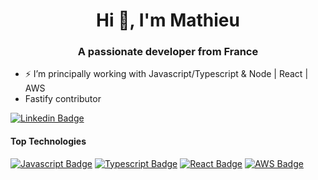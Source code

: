 <h1 align="center">Hi 👋, I'm Mathieu</h1>
<h3 align="center">A passionate developer from France</h3>

- ⚡  ️I’m principally working with Javascript/Typescript & Node | React | AWS
- Fastify contributor


[![Linkedin Badge](https://img.shields.io/badge/-Mathieu-0e76a8?style=flat&labelColor=0e76a8&logo=linkedin&logoColor=white)](https://www.linkedin.com/in/mathieu-kahlaoui-0887a1158/)
#### Top Technologies

[![Javascript Badge](https://img.shields.io/badge/-Javascript-F0DB4F?style=for-the-badge&labelColor=black&logo=javascript&logoColor=F0DB4F)](#)
[![Typescript Badge](https://img.shields.io/badge/-Typescript-007acc?style=for-the-badge&labelColor=black&logo=typescript&logoColor=007acc)](#)
[![React Badge](https://img.shields.io/badge/-React-34b1eb?style=for-the-badge&labelColor=black&logo=react&logoColor=34b1eb)](#)
[![AWS Badge](https://img.shields.io/badge/-AWS-FF9900?style=for-the-badge&labelColor=black&logo=data:image/png;base64,<base64_encoded_logo>&logoColor=white)](#)


